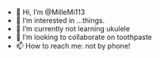 - 👋 Hi, I’m @MilleMi113
- 👀 I’m interested in ...things.
- 🌱 I’m currently not learning ukulele
- 💞️ I’m looking to collaborate on toothpaste
- 📫 How to reach me: not by phone!

<!---
MilleMi113/MilleMi113 is a ✨ special ✨ repository because its `README.md` (this file) appears on your GitHub profile.
You can click the Preview link to take a look at your changes.
--->
